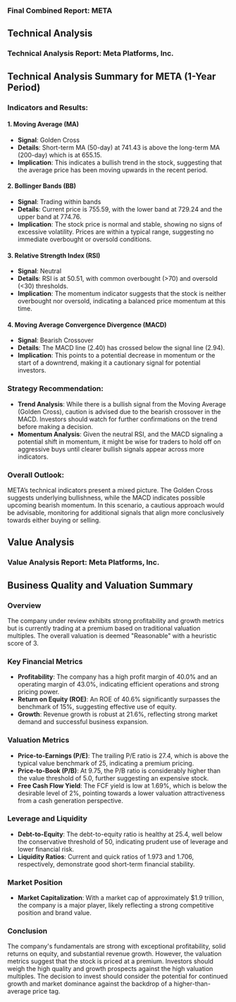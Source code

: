 ### Final Combined Report: META

## Technical Analysis

### Technical Analysis Report: Meta Platforms, Inc.

## Technical Analysis Summary for META (1-Year Period)

### Indicators and Results:

#### 1. **Moving Average (MA)**
   - **Signal**: Golden Cross
   - **Details**: Short-term MA (50-day) at 741.43 is above the long-term MA (200-day) which is at 655.15.
   - **Implication**: This indicates a bullish trend in the stock, suggesting that the average price has been moving upwards in the recent period.

#### 2. **Bollinger Bands (BB)**
   - **Signal**: Trading within bands
   - **Details**: Current price is 755.59, with the lower band at 729.24 and the upper band at 774.76.
   - **Implication**: The stock price is normal and stable, showing no signs of excessive volatility. Prices are within a typical range, suggesting no immediate overbought or oversold conditions.

#### 3. **Relative Strength Index (RSI)**
   - **Signal**: Neutral
   - **Details**: RSI is at 50.51, with common overbought (>70) and oversold (<30) thresholds.
   - **Implication**: The momentum indicator suggests that the stock is neither overbought nor oversold, indicating a balanced price momentum at this time.

#### 4. **Moving Average Convergence Divergence (MACD)**
   - **Signal**: Bearish Crossover
   - **Details**: The MACD line (2.40) has crossed below the signal line (2.94).
   - **Implication**: This points to a potential decrease in momentum or the start of a downtrend, making it a cautionary signal for potential investors.

### Strategy Recommendation:
- **Trend Analysis**: While there is a bullish signal from the Moving Average (Golden Cross), caution is advised due to the bearish crossover in the MACD. Investors should watch for further confirmations on the trend before making a decision.
- **Momentum Analysis**: Given the neutral RSI, and the MACD signaling a potential shift in momentum, it might be wise for traders to hold off on aggressive buys until clearer bullish signals appear across more indicators.

### Overall Outlook:
META’s technical indicators present a mixed picture. The Golden Cross suggests underlying bullishness, while the MACD indicates possible upcoming bearish momentum. In this scenario, a cautious approach would be advisable, monitoring for additional signals that align more conclusively towards either buying or selling.

## Value Analysis

### Value Analysis Report: Meta Platforms, Inc.

## Business Quality and Valuation Summary

### Overview
The company under review exhibits strong profitability and growth metrics but is currently trading at a premium based on traditional valuation multiples. The overall valuation is deemed "Reasonable" with a heuristic score of 3.

### Key Financial Metrics
- **Profitability**: The company has a high profit margin of 40.0% and an operating margin of 43.0%, indicating efficient operations and strong pricing power.
- **Return on Equity (ROE)**: An ROE of 40.6% significantly surpasses the benchmark of 15%, suggesting effective use of equity.
- **Growth**: Revenue growth is robust at 21.6%, reflecting strong market demand and successful business expansion.

### Valuation Metrics
- **Price-to-Earnings (P/E)**: The trailing P/E ratio is 27.4, which is above the typical value benchmark of 25, indicating a premium pricing.
- **Price-to-Book (P/B)**: At 9.75, the P/B ratio is considerably higher than the value threshold of 5.0, further suggesting an expensive stock.
- **Free Cash Flow Yield**: The FCF yield is low at 1.69%, which is below the desirable level of 2%, pointing towards a lower valuation attractiveness from a cash generation perspective.

### Leverage and Liquidity
- **Debt-to-Equity**: The debt-to-equity ratio is healthy at 25.4, well below the conservative threshold of 50, indicating prudent use of leverage and lower financial risk.
- **Liquidity Ratios**: Current and quick ratios of 1.973 and 1.706, respectively, demonstrate good short-term financial stability.

### Market Position
- **Market Capitalization**: With a market cap of approximately $1.9 trillion, the company is a major player, likely reflecting a strong competitive position and brand value.

### Conclusion
The company's fundamentals are strong with exceptional profitability, solid returns on equity, and substantial revenue growth. However, the valuation metrics suggest that the stock is priced at a premium. Investors should weigh the high quality and growth prospects against the high valuation multiples. The decision to invest should consider the potential for continued growth and market dominance against the backdrop of a higher-than-average price tag.
